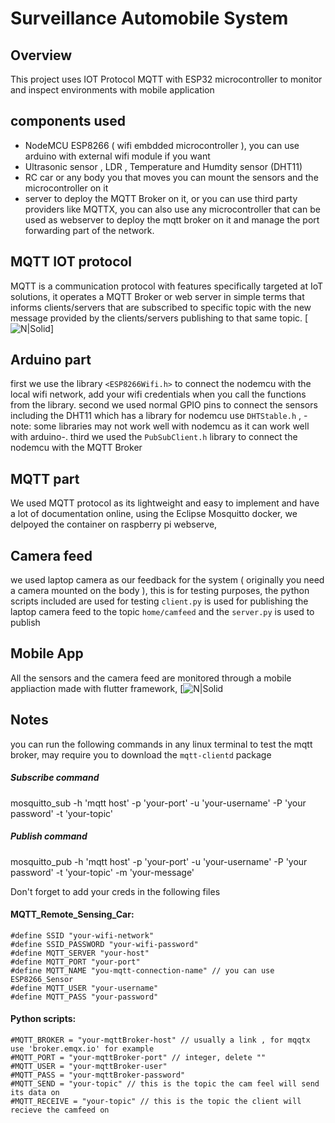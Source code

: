 # Surveillance Automobile System 
## Overview
This project uses IOT Protocol MQTT with ESP32 microcontroller to monitor and inspect environments with mobile application

## components used
-  NodeMCU ESP8266 ( wifi embdded microcontroller ), you can use arduino with external wifi module if you want
-  Ultrasonic sensor , LDR , Temperature and Humdity sensor (DHT11)
-  RC car or any body you that moves you can mount the sensors and the microcontroller on it
-  server to deploy the MQTT Broker on it, or you can use third party providers like MQTTX, you can also use any microcontroller that can be used as webserver to deploy the mqtt broker on it and manage the port forwarding part of the network.
## MQTT IOT protocol
MQTT is a communication protocol with features specifically targeted at IoT solutions, it operates a MQTT Broker or web server in simple terms that informs clients/servers that are subscribed to specific topic with the new message provided by the clients/servers publishing to that same topic.
[![N|Solid](https://media.discordapp.net/attachments/804792671356452924/1055977498980122694/Screenshot_1.png)]
## Arduino part
first we use the library `<ESP8266Wifi.h>` to connect the nodemcu with the local wifi network, add your wifi credentials when you call the functions from the library.
second we used normal GPIO pins to connect the sensors including the DHT11 which has a library for nodemcu use `DHTStable.h` , -note: some libraries may not work well with nodemcu as it can work well with arduino-.
third we used the `PubSubClient.h` library to connect the nodemcu with the MQTT Broker
## MQTT part
We used MQTT protocol as its lightweight and easy to implement and have a lot of documentation online,
using the Eclipse Mosquitto docker, we delpoyed the container on raspberry pi webserve,

## Camera feed
we used laptop camera as our feedback for the system ( originally you need a camera mounted on the body ), this is for testing purposes, the python scripts included are used for testing `client.py` is used for publishing the laptop camera feed to the topic `home/camfeed` and the `server.py` is used to publish

## Mobile App
All the sensors and the camera feed are monitored through a mobile appliaction made with flutter framework,
[![N|Solid](https://media.discordapp.net/attachments/818853068018941972/1055915496475721819/image.png?width=377&height=670)


## Notes
you can run the following commands in any linux terminal to test the mqtt broker, may require you to download the `mqtt-clientd` package
##### Subscribe command
mosquitto_sub -h 'mqtt host' -p 'your-port' -u 'your-username' -P 'your password' -t 'your-topic'
##### Publish command
mosquitto_pub -h 'mqtt host' -p 'your-port' -u 'your-username' -P 'your password' -t 'your-topic' -m 'your-message'

Don't forget to add your creds in the following files
#### MQTT_Remote_Sensing_Car:
    #define SSID "your-wifi-network"
    #define SSID_PASSWORD "your-wifi-password"
    #define MQTT_SERVER "your-host"
    #define MQTT_PORT "your-port"
    #define MQTT_NAME "you-mqtt-connection-name" // you can use ESP8266_Sensor
    #define MQTT_USER "your-username"
    #define MQTT_PASS "your-password"
#### Python scripts:
    #MQTT_BROKER = "your-mqttBroker-host" // usually a link , for mqqtx use 'broker.emqx.io' for example
    #MQTT_PORT = "your-mqttBroker-port" // integer, delete ""
    #MQTT_USER = "your-mqttBroker-user"
    #MQTT_PASS = "your-mqttBroker-password"
    #MQTT_SEND = "your-topic" // this is the topic the cam feel will send its data on
    #MQTT_RECEIVE = "your-topic" // this is the topic the client will recieve the camfeed on